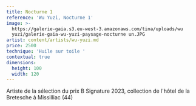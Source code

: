 ```yaml
---
title: Nocturne 1
reference: 'Wu Yuzi, Nocturne 1'
image: >-
  https://galerie-gaia.s3.eu-west-3.amazonaws.com/tina/uploads/wu
  yuzi/galerie-gaia-wu-yuzi-paysage-nocturne un.JPG
artist: content/artists/wu-yuzi.md
price: 2500
technique: 'Huile sur toile '
contextual: true
dimensions:
  height: 100
  width: 120
---
```


Artiste de la sélection du prix B Signature 2023, collection de l'hôtel de la Bretesche à Missilliac (44)
